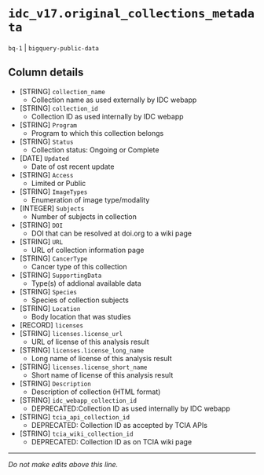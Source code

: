 # `idc_v17.original_collections_metadata`
`bq-1` | `bigquery-public-data`

## Column details
* [STRING]    `collection_name`
  - Collection name as used externally by IDC webapp
* [STRING]    `collection_id`
  - Collection ID as used internally by IDC webapp
* [STRING]    `Program`
  - Program to which this collection belongs
* [STRING]    `Status`
  - Collection status: Ongoing or Complete
* [DATE]      `Updated`
  - Date of ost recent update
* [STRING]    `Access`
  - Limited or Public
* [STRING]    `ImageTypes`
  - Enumeration of image type/modality
* [INTEGER]   `Subjects`
  - Number of subjects in collection
* [STRING]    `DOI`
  - DOI that can be resolved at doi.org to a wiki page
* [STRING]    `URL`
  - URL of collection information page
* [STRING]    `CancerType`
  - Cancer type of this collection 
* [STRING]    `SupportingData`
  - Type(s) of addional available data
* [STRING]    `Species`
  -  Species of collection subjects
* [STRING]    `Location`
  - Body location that was studies
* [RECORD]    `licenses`
* [STRING]    `licenses.license_url`
  - URL of license of this analysis result
* [STRING]    `licenses.license_long_name`
  - Long name of license of this analysis result
* [STRING]    `licenses.license_short_name`
  - Short name of license of this analysis result
* [STRING]    `Description`
  - Description of collection (HTML format)
* [STRING]    `idc_webapp_collection_id`
  - DEPRECATED:Collection ID as used internally by IDC webapp
* [STRING]    `tcia_api_collection_id`
  - DEPRECATED: Collection ID as accepted by TCIA APIs
* [STRING]    `tcia_wiki_collection_id`
  - DEPRECATED: Collection ID as on TCIA wiki page

-------------------------------------------------------------------------------
*Do not make edits above this line.*
